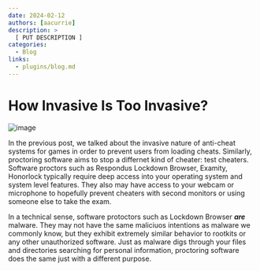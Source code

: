 ```yaml
---
date: 2024-02-12
authors: [aacurrie]
description: >
  [ PUT DESCRIPTION ]
categories:
  - Blog
links:
  - plugins/blog.md
---
```


# How Invasive Is Too Invasive?

![image](https://baylorlariat.com/wp-content/uploads/2021/03/lariat-lockdown-browser-copy.png)

In the previous post, we talked about the invasive nature of anti-cheat systems for games in order to prevent users from loading cheats. Similarly, proctoring software aims to stop a differnet kind of cheater: test cheaters. Software proctors such as Respondus Lockdown Browser, Examity, Honorlock typically require deep access into your operating system and system level features. They also may have access to your webcam or microphone to hopefully prevent cheaters with second monitors or using someone else to take the exam. 

In a technical sense, software protoctors such as Lockdown Browser *__are__* malware. They may not have the same maliciuos intentions as malware we commonly know, but they exhibit extremely similar behavior to rootkits or any other unauthorized software. Just as malware digs through your files and directories searching for personal information, proctoring software does the same just with a different purpose.
